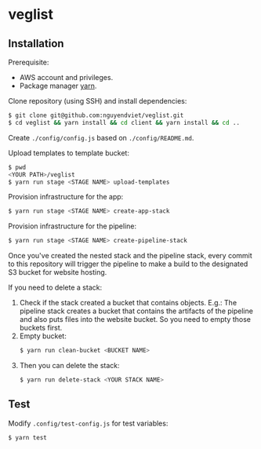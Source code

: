 # veglist

## Installation

Prerequisite:

- AWS account and privileges.
- Package manager [yarn](https://yarnpkg.com/lang/en/docs/install/#mac-stable).

Clone repository (using SSH) and install dependencies:

```bash
$ git clone git@github.com:nguyendviet/veglist.git
$ cd veglist && yarn install && cd client && yarn install && cd ..
```

Create `./config/config.js` based on `./config/README.md`.

Upload templates to template bucket:

```bash
$ pwd
<YOUR PATH>/veglist
$ yarn run stage <STAGE NAME> upload-templates
```

Provision infrastructure for the app:

```bash
$ yarn run stage <STAGE NAME> create-app-stack
```

Provision infrastructure for the pipeline:

```bash
$ yarn run stage <STAGE NAME> create-pipeline-stack
```

Once you've created the nested stack and the pipeline stack, every commit to this repository will trigger the pipeline to make a build to the designated S3 bucket for website hosting.

If you need to delete a stack:

1. Check if the stack created a bucket that contains objects. E.g.: The pipeline stack creates a bucket that contains the artifacts of the pipeline and also puts files into the website bucket. So you need to empty those buckets first.
1. Empty bucket:
    ```bash
    $ yarn run clean-bucket <BUCKET NAME>
    ```
1. Then you can delete the stack:
    ```bash
    $ yarn run delete-stack <YOUR STACK NAME>
    ```

## Test

Modify `.config/test-config.js` for test variables:

```bash
$ yarn test
```